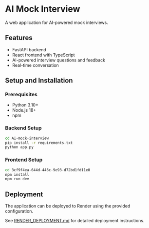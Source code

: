 # AI Mock Interview

A web application for AI-powered mock interviews.

## Features

- FastAPI backend
- React frontend with TypeScript
- AI-powered interview questions and feedback
- Real-time conversation

## Setup and Installation

### Prerequisites
- Python 3.10+
- Node.js 18+
- npm

### Backend Setup
```bash
cd AI-mock-interview
pip install -r requirements.txt
python app.py
```

### Frontend Setup
```bash
cd 3cf9f4ea-644d-446c-9e93-d72bd1fd11e0
npm install
npm run dev
```

## Deployment

The application can be deployed to Render using the provided configuration.

See [RENDER_DEPLOYMENT.md](./AI-mock-interview/RENDER_DEPLOYMENT.md) for detailed deployment instructions. 